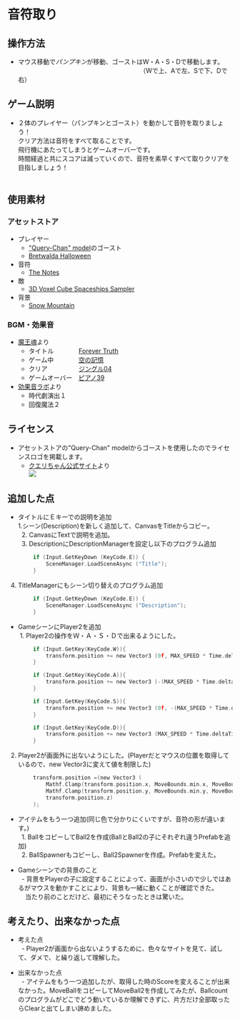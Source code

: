 # 音符取り  
## 操作方法
 - マウス移動で*パンプキン*が移動、ゴーストはW・A・S・Dで移動します。                   
　　　　　　　　　　　　　　　　（Wで上、Aで左、Sで下、Dで右）

## ゲーム説明
 - ２体のプレイヤー（パンプキンとゴースト）を動かして音符を取りましょう！  
   クリア方法は音符をすべて取ることです。  
   飛行機にあたってしまうとゲームオーバーです。  
   時間経過と共にスコアは減っていくので、音符を素早くすべて取りクリアを目指しましょう！  
   
## 使用素材
### アセットストア
 - プレイヤー  
    - ["Query-Chan" model](http://u3d.as/8Bh)のゴースト  
   - [Bretwalda Halloween](http://u3d.as/CfA)  
 - 音符  
   - [The Notes](http://u3d.as/7Lz)  
 - 敵  
   - [3D Voxel Cube Spaceships Sampler](http://u3d.as/w1e)  
 - 背景  
   - [Snow Mountain](http://u3d.as/a4i)  
   
### BGM・効果音  
 - [魔王魂](http://maoudamashii.jokersounds.com/)より
    - タイトル　　　　[Forever Truth](http://maoudamashii.jokersounds.com/archives/song_17_forever_truth.html)  
    - ゲーム中　　　　[空の記憶](http://maoudamashii.jokersounds.com/archives/song_18_karano_kioku.html)  
    - クリア　　　　　[ジングル04](http://maoudamashii.jokersounds.com/archives/se_maoudamashii_jingle04.html)  
    - ゲームオーバー　[ピアノ39](http://maoudamashii.jokersounds.com/archives/bgm_maoudamashii_piano39.html)  
 - [効果音ラボ](http://soundeffect-lab.info/)より
    - 時代劇演出１  
    - 回復魔法２  
## ライセンス
 - アセットストアの"Query-Chan" modelからゴーストを使用したのでライセンスロゴを掲載します。  
    - [クエリちゃん公式サイト](http://query-chan.com/)より  
![](http://query-chan.com/wp-content/uploads/2016/08/02_%E3%82%AF%E3%82%A8%E3%83%AA%E3%81%A1%E3%82%83%E3%82%93%E3%83%A9%E3%82%A4%E3%82%BB%E3%83%B3%E3%82%B9%E3%83%AD%E3%82%B4-e1472646888241-300x256.png)  
 
## 追加した点
 - タイトルにＥキーでの説明を追加  
  1.シーン(Description)を新しく追加して、CanvasをTitleからコピー。  
   2. CanvasにTextで説明を追加。  
   3. DescriptionにDescriptionManagerを設定し以下のプログラム追加
```c
		if (Input.GetKeyDown (KeyCode.E)) {
			SceneManager.LoadSceneAsync ("Title");
		}
```
 4. TitleManagerにもシーン切り替えのプログラム追加
```c
		if (Input.GetKeyDown (KeyCode.E)) {
			SceneManager.LoadSceneAsync ("Description");
		}
```
 - GameシーンにPlayer2を追加  
  1. Player2の操作をＷ・Ａ・Ｓ・Ｄで出来るようにした。
```c
		if (Input.GetKey(KeyCode.W)){
			transform.position += new Vector3 (0f, MAX_SPEED * Time.deltaTime, 0f);
		}

		if (Input.GetKey(KeyCode.A)){
			transform.position += new Vector3 (-(MAX_SPEED * Time.deltaTime), 0f, 0f);
		}

		if (Input.GetKey(KeyCode.S)){
			transform.position += new Vector3 (0f, -(MAX_SPEED * Time.deltaTime), 0f);
		}

		if (Input.GetKey(KeyCode.D)){
			transform.position += new Vector3 (MAX_SPEED * Time.deltaTime, 0f, 0f);
		}

```  
 2. Player2が画面外に出ないようにした。(Playerだとマウスの位置を取得しているので、new Vector3に変えて値を制限した)  
```c
		transform.position =(new Vector3 (
			Mathf.Clamp(transform.position.x, MoveBounds.min.x, MoveBounds.max.x),
			Mathf.Clamp(transform.position.y, MoveBounds.min.y, MoveBounds.max.y),
			transform.position.z)
		);
```  
 - アイテムをもう一つ追加(同じ色で分かりにくいですが、音符の形が違います。)  
   1. BallをコピーしてBall2を作成(BallとBall2の子にそれぞれ違うPrefabを追加)  
   2. BallSpawnerもコピーし、Ball2Spawnerを作成。Prefabを変えた。 

 - Gameシーンでの背景のこと  
    - 背景をPlayerの子に設定することによって、画面が小さいので少しではあるがマウスを動かすことにより、背景も一緒に動くことが確認できた。  
     当たり前のことだけど、最初にそうなったときは驚いた。

## 考えたり、出来なかった点
 - 考えた点  
    - Player2が画面から出ないようするために、色々なサイトを見て、試して、ダメで、と繰り返して理解した。
   
 - 出来なかった点  
    - アイテムをもう一つ追加したが、取得した時のScoreを変えることが出来なかった。MoveBallをコピーしてMoveBall2を作成してみたが、Ballcountのプログラムがどこでどう動いているか理解できずに、片方だけ全部取ったらClearと出てしまい諦めました。

